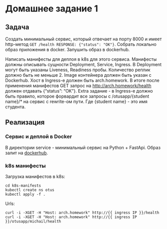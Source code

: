 # Домашнее задание 1

## Задача

Создать минимальный сервис, который отвечает на порту 8000 и имеет http-метод `GET /health RESPONSE: {"status": "OK"}`.
Собрать локально образ приложения в docker. Запушить образ в dockerhub.

Написать манифесты для деплоя в k8s для этого сервиса.
Манифесты должны описывать сущности Deployment, Service, Ingress. 
В Deployment могут быть указаны Liveness, Readiness пробы. 
Количество реплик должно быть не меньше 2. Image контейнера должен быть указан с Dockerhub. Хост в Ingress-е должен быть arch.homework. В итоге после применения манифестов GET запрос на http://arch.homework/health должен отдавать {“status”: “OK”}.
Extra задание - в Ingress-е должно быть правило, которое форвардит все запросы с /otusapp/{student name}/* на сервис с rewrite-ом пути. Где {student name} - это имя студента.

## Реализация

### Сервис и деплой в Docker

В директории service - минимальный сервис на Python + FastApi.
Образ залит на [dockerhub](https://hub.docker.com/r/justmetoyou/otus-hw1).

### k8s манифесты

Загрузка манифестов в k8s:
```shell
cd k8s-manifests
kubectl create ns otus
kubectl apply -f .
```

Urls:
```shell
curl -i -XGET -H "Host: arch.homework" http://{{ ingress IP }}/health
curl -i -XGET -H "Host: arch.homework" http://{{ ingress IP }}/otusapp/michail/health
```
